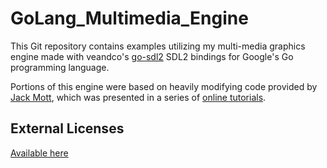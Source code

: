 # GoLang_Multimedia_Engine
This Git repository contains examples utilizing my multi-media graphics engine made with veandco's [go-sdl2](https://github.com/veandco/go-sdl2) SDL2 bindings for Google's Go programming language.

Portions of this engine were based on heavily modifying code provided by [Jack Mott](https://github.com/jackmott/gameswithgo-public), which was presented in a series of [online tutorials](https://www.youtube.com/playlist?list=PLDZujg-VgQlZUy1iCqBbe5faZLMkA3g2x).

External Licenses
-----------------

[Available here](./External_Licenses.txt)
